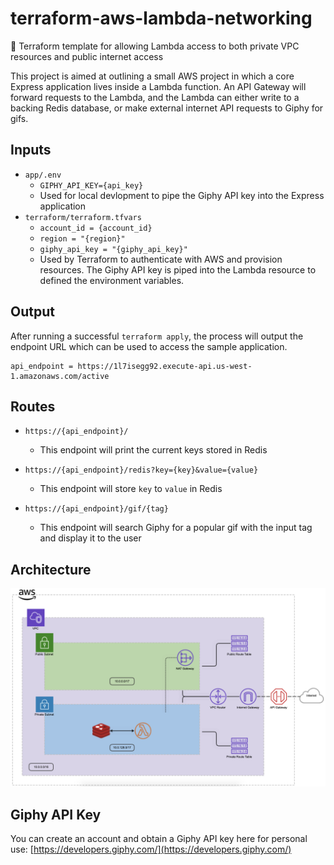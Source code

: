 # terraform-aws-lambda-networking

🧮 Terraform template for allowing Lambda access to both private VPC resources and public internet access

This project is aimed at outlining a small AWS project in which a core Express application lives inside a Lambda function.
An API Gateway will forward requests to the Lambda, and the Lambda can either write to a backing Redis database, or make external internet API requests to Giphy for gifs.

## Inputs
- `app/.env`
  - `GIPHY_API_KEY={api_key}`
  - Used for local devlopment to pipe the Giphy API key into the Express application
- `terraform/terraform.tfvars`
  - `account_id = {account_id}`
  - `region = "{region}"`
  - `giphy_api_key = "{giphy_api_key}"`
  - Used by Terraform to authenticate with AWS and provision resources. The Giphy API key is piped into the Lambda resource to defined the environment variables.

## Output
After running a successful `terraform apply`, the process will output the endpoint URL which can be used to access the sample application.

```
api_endpoint = https://1l7isegg92.execute-api.us-west-1.amazonaws.com/active
```

## Routes
- `https://{api_endpoint}/`
  - This endpoint will print the current keys stored in Redis

- `https://{api_endpoint}/redis?key={key}&value={value}`
  - This endpoint will store `key` to `value` in Redis

- `https://{api_endpoint}/gif/{tag}`
  - This endpoint will search Giphy for a popular gif with the input tag and display it to the user

## Architecture
![](assets/architecture.png)

## Giphy API Key
You can create an account and obtain a Giphy API key here for personal use: [https://developers.giphy.com/](https://developers.giphy.com/)